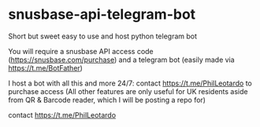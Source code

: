# snusbase-api-telegram-bot
Short but sweet easy to use and host python telegram bot

You will require a snusbase API access code (https://snusbase.com/purchase) and a telegram bot (easily made via https://t.me/BotFather)

I host a bot with all this and more 24/7: contact https://t.me/PhilLeotardo to purchase access (All other features are only useful for UK residents aside from QR & Barcode reader, which I will be posting a repo for)

contact https://t.me/PhilLeotardo
